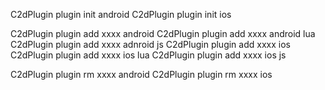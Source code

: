 C2dPlugin plugin init android
C2dPlugin plugin init ios

C2dPlugin plugin add xxxx android
C2dPlugin plugin add xxxx android lua
C2dPlugin plugin add xxxx adnroid js
C2dPlugin plugin add xxxx ios
C2dPlugin plugin add xxxx ios lua
C2dPlugin plugin add xxxx ios js

C2dPlugin plugin rm xxxx android
C2dPlugin plugin rm xxxx ios

